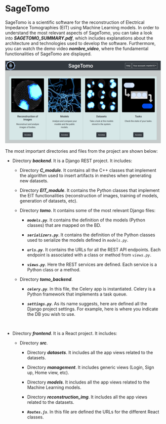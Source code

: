 
<h1>SageTomo</h1>

SageTomo is a scientific software for the reconstruction of Electrical Impedance Tomographies (EIT) using Machine Learning models. In order to understand the most relevant aspects of SageTomo, you can take a look into ***SAGETOMO_SUMMARY.pdf***, which includes explanations about the architecture and technologies used to develop the software. Furthermore, you can watch the demo video ***nombre_video***, where the fundamental functionalities of SageTomo are displayed.


![home_screenshot](/example_files/home_screenshot.png?raw=true)

The most important directories and files from the project are shown below:


* Directory ***backend***. It is a Django REST project. It includes:

    * Directory ***C_module***. It contains all the C++ classes that implement the algorithm used to insert artifacts in meshes when generating new datasets.

    * Directory ***EIT_module***. It contains the Python classes that implement the EIT functionalities (reconstruction of images, training of models, generation of datasets, etc).

    * Directory ***tomo***. It contains some of the most relevant Django files:
        * ***`models.py`***. It contains the definition of the models (Python classes) that are mapped on the BD.

        * ***`serializers.py`***. It contains the definition of the Python classes used to serialize the models defined in *`models.py`*.

        * ***`urls.py`***. It contains the URLs for all the REST API endpoints. Each endpoint is associated with a class or method from *`views.py`*.

        * ***`views.py`***. Here the REST services are defined. Each service is a Python class or a method.

    * Directory ***tomo_backend***.
        
        * ***`celery.py`***. In this file, the Celery app is instantiated. Celery is a Python framework that implements a task queue.

        * ***`settings.py`***. As its name suggests, here are defined all the Django project settings. For example, here is where you indicate the DB you wish to use.

<br>

* Directory ***frontend***. It is a React project. It includes:

    * Directory ***src***.

        * Directory ***datasets***. It includes all the app views related to the datasets.

        * Directory ***management***. It includes generic views (Login, Sign up, Home view, etc).

        * Directory ***models***. It includes all the app views related to the Machine Learning models.

        * Directory ***reconstruction_img***. It includes all the app views related to the datasets.

        * ***`Routes.js`***. In this file are defined the URLs for the different React classes.

